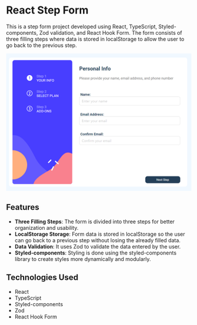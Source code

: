 # React Step Form

This is a step form project developed using React, TypeScript, Styled-components, Zod validation, and React Hook Form. The form consists of three filling steps where data is stored in localStorage to allow the user to go back to the previous step.

![StepForm](image.png)

## Features

- **Three Filling Steps**: The form is divided into three steps for better organization and usability.
- **LocalStorage Storage**: Form data is stored in localStorage so the user can go back to a previous step without losing the already filled data.
- **Data Validation**: It uses Zod to validate the data entered by the user.
- **Styled-components**: Styling is done using the styled-components library to create styles more dynamically and modularly.

## Technologies Used

- React
- TypeScript
- Styled-components
- Zod
- React Hook Form
